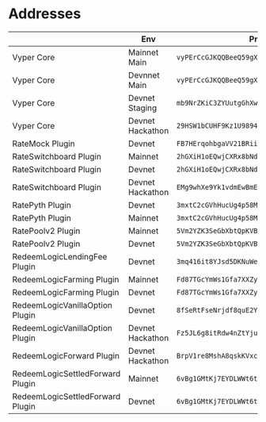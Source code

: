 # Addresses

|                                  | Env              | Program                                        | Upgrade authority                              |
| -------------------------------- | ---------------- | ---------------------------------------------- | ---------------------------------------------- |
| Vyper Core                       | Mainnet Main     | `vyPErCcGJKQQBeeQ59gXcWrDyU4vBrq8qQfacwmsAsp`  | `DpfQodEMtBjx7X8Y8VhC9THo18YVZmUtvm6ASCVFThxh` |
| Vyper Core                       | Devnnet Main     | `vyPErCcGJKQQBeeQ59gXcWrDyU4vBrq8qQfacwmsAsp`  | `DpfQodEMtBjx7X8Y8VhC9THo18YVZmUtvm6ASCVFThxh` |
| Vyper Core                       | Devnet Staging   | `mb9NrZKiC3ZYUutgGhXwwkAL6Jkvmu5WLDbxWRZ8L9U`  | `DpfQodEMtBjx7X8Y8VhC9THo18YVZmUtvm6ASCVFThxh` |
| Vyper Core                       | Devnet Hackathon | `29HSW1bCUHF9Kz1U9894nc9ycFCWTTTLMmKZmZ5qLwgT` | `DpfQodEMtBjx7X8Y8VhC9THo18YVZmUtvm6ASCVFThxh` |
| RateMock Plugin                  | Devnet           | `FB7HErqohbgaVV21BRiiMTuiBpeUYT8Yw7Z6EdEL7FAG` | `DpfQodEMtBjx7X8Y8VhC9THo18YVZmUtvm6ASCVFThxh` |
| RateSwitchboard Plugin           | Mainnet          | `2hGXiH1oEQwjCXRx8bNdHTi49ScZp7Mj2bxcjxtULKe1` | `DpfQodEMtBjx7X8Y8VhC9THo18YVZmUtvm6ASCVFThxh` |
| RateSwitchboard Plugin           | Devnet           | `2hGXiH1oEQwjCXRx8bNdHTi49ScZp7Mj2bxcjxtULKe1` | `DpfQodEMtBjx7X8Y8VhC9THo18YVZmUtvm6ASCVFThxh` |
| RateSwitchboard Plugin           | Devnet Hackathon | `EMg9whXe9Yk1vdmEwBmEfnucRAaombxC4HW1LyRy1tWD` | `DpfQodEMtBjx7X8Y8VhC9THo18YVZmUtvm6ASCVFThxh` |
| RatePyth Plugin                  | Devnet           | `3mxtC2cGVhHucUg4p58MVzVqUKLyiy1zWqRkRQdgUBPT` | `DpfQodEMtBjx7X8Y8VhC9THo18YVZmUtvm6ASCVFThxh` |
| RatePyth Plugin                  | Mainnet          | `3mxtC2cGVhHucUg4p58MVzVqUKLyiy1zWqRkRQdgUBPT` | `DpfQodEMtBjx7X8Y8VhC9THo18YVZmUtvm6ASCVFThxh` |
| RatePoolv2 Plugin                | Mainnet          | `5Vm2YZK3SeGbXbtQpKVByP9EvYy78ahnjFXKkf9B3yzW` | `DpfQodEMtBjx7X8Y8VhC9THo18YVZmUtvm6ASCVFThxh` |
| RatePoolv2 Plugin                | Devnet           | `5Vm2YZK3SeGbXbtQpKVByP9EvYy78ahnjFXKkf9B3yzW` | `DpfQodEMtBjx7X8Y8VhC9THo18YVZmUtvm6ASCVFThxh` |
| RedeemLogicLendingFee Plugin     | Devnet           | `3mq416it8YJsd5DKNuWeoCCAH8GYJfpuefHSNkSP6LyS` | `DpfQodEMtBjx7X8Y8VhC9THo18YVZmUtvm6ASCVFThxh` |
| RedeemLogicFarming Plugin        | Mainnet          | `Fd87TGcYmWs1Gfa7XXZycJwt9kXjRs8axMtxCWtCmowN` | `DpfQodEMtBjx7X8Y8VhC9THo18YVZmUtvm6ASCVFThxh` |
| RedeemLogicFarming Plugin        | Devnet           | `Fd87TGcYmWs1Gfa7XXZycJwt9kXjRs8axMtxCWtCmowN` | `DpfQodEMtBjx7X8Y8VhC9THo18YVZmUtvm6ASCVFThxh` |
| RedeemLogicVanillaOption Plugin  | Devnet           | `8fSeRtFseNrjdf8quE2YELhuzLkHV7WEGRPA9Jz8xEVe` | `DpfQodEMtBjx7X8Y8VhC9THo18YVZmUtvm6ASCVFThxh` |
| RedeemLogicVanillaOption Plugin  | Devnet Hackathon | `Fz5JL6g8itRdw4nZtYjuScJZx2JATLE5SHNm1NwW87XV` | `DpfQodEMtBjx7X8Y8VhC9THo18YVZmUtvm6ASCVFThxh` |
| RedeemLogicForward Plugin        | Devnet Hackathon | `BrpV1re8MshA8qskKVxcEG8zXG3vf2uLX6myeTKAyhsK` | `DpfQodEMtBjx7X8Y8VhC9THo18YVZmUtvm6ASCVFThxh` |
| RedeemLogicSettledForward Plugin | Mainnet          | `6vBg1GMtKj7EYDLWWt6tkHoDWLAAksNPbKWiXMic99qU` | `DpfQodEMtBjx7X8Y8VhC9THo18YVZmUtvm6ASCVFThxh` |
| RedeemLogicSettledForward Plugin | Devnet           | `6vBg1GMtKj7EYDLWWt6tkHoDWLAAksNPbKWiXMic99qU` | `DpfQodEMtBjx7X8Y8VhC9THo18YVZmUtvm6ASCVFThxh` |

